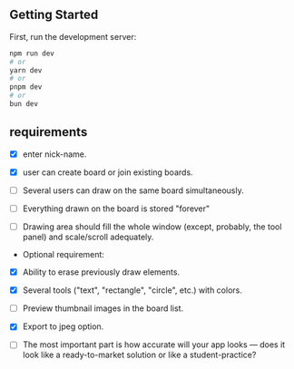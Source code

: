 
## Getting Started

First, run the development server:

```bash
npm run dev
# or
yarn dev
# or
pnpm dev
# or
bun dev
```

## requirements
- [x] enter nick-name.
- [x] user can create board or join existing boards.

- [ ] Several users can draw on the same board simultaneously.

- [ ] Everything drawn on the board is stored "forever"

- [ ] Drawing area should fill the whole window (except, probably, the tool panel) and scale/scroll adequately.

- Optional requirement:

- [x] Ability to erase previously draw elements.
- [x] Several tools ("text", "rectangle", "circle", etc.) with colors.
- [ ] Preview thumbnail images in the board list.
- [x] Export to jpeg option.

- [ ] The most important part is how accurate will your app looks — does it look like a ready-to-market solution or like a student-practice?